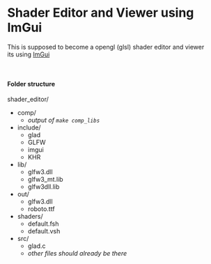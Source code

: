 # Shader Editor and Viewer using ImGui
This is supposed to become a opengl (glsl) shader editor and viewer<br>
its using [ImGui](https://github.com/ocornut/imgui)

<br>

#### Folder structure
shader_editor/
- comp/
  - *output of `make comp_libs`*
- include/
    - glad
    - GLFW
    - imgui
    - KHR
- lib/
  - glfw3.dll
  - glfw3_mt.lib
  - glfw3dll.lib
- out/
  - glfw3.dll
  - roboto.ttf
- shaders/
  - default.fsh
  - default.vsh
- src/
  - glad.c
  - *other files should already be there*
